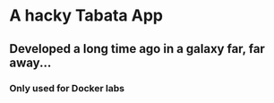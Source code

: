 # A hacky Tabata App
## Developed a long time ago in a galaxy far, far away...
### Only used for Docker labs